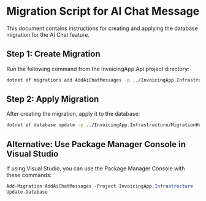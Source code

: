 # Migration Script for AI Chat Message

This document contains instructions for creating and applying the database migration for the AI Chat feature.

## Step 1: Create Migration

Run the following command from the InvoicingApp.Api project directory:

```bash
dotnet ef migrations add AddAiChatMessages -p ../InvoicingApp.Infrastructure/MigrationHelper.csproj
```

## Step 2: Apply Migration

After creating the migration, apply it to the database:

```bash
dotnet ef database update -p ../InvoicingApp.Infrastructure/MigrationHelper.csproj
```

## Alternative: Use Package Manager Console in Visual Studio

If using Visual Studio, you can use the Package Manager Console with these commands:

```powershell
Add-Migration AddAiChatMessages -Project InvoicingApp.Infrastructure
Update-Database
```
